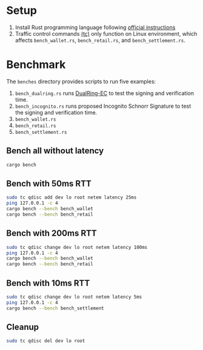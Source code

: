 # Setup
1. Install Rust programming language following [official instructions](https://doc.rust-lang.org/book/ch01-01-installation.html)
2. Traffic control commands [(tc)](https://man7.org/linux/man-pages/man8/tc.8.html) only function on Linux environment, which affects  `bench_wallet.rs`, `bench_retail.rs`, and  `bench_settlement.rs`.

# Benchmark
The `benches` directory provides scripts to run five examples:
1. `bench_dualring.rs` runs [DualRing-EC](https://eprint.iacr.org/2021/1213) to test the signing and verification time.
2. `bench_incognito.rs` runs proposed Incognito Schnorr Signature to test the signing and verification time.
3. `bench_wallet.rs`
4. `bench_retail.rs`
5. `bench_settlement.rs`


## Bench all without latency
```bash
cargo bench
```

## Bench with 50ms RTT
```bash
sudo tc qdisc add dev lo root netem latency 25ms
ping 127.0.0.1 -c 4
cargo bench --bench bench_wallet
cargo bench --bench bench_retail
```

## Bench with 200ms RTT
```bash
sudo tc qdisc change dev lo root netem latency 100ms
ping 127.0.0.1 -c 4
cargo bench --bench bench_wallet
cargo bench --bench bench_retail
```

## Bench with 10ms RTT
```bash
sudo tc qdisc change dev lo root netem latency 5ms
ping 127.0.0.1 -c 4
cargo bench --bench bench_settlement
```

## Cleanup
```bash
sudo tc qdisc del dev lo root
```
